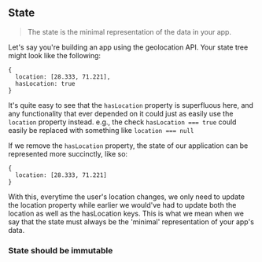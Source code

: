 State
-----

> The state is the minimal representation of the data in your app.

Let's say you're building an app using the geolocation API. Your state tree might look like the following:
```
{
  location: [28.333, 71.221],
  hasLocation: true
}
```
It's quite easy to see that the `hasLocation` property is superfluous here, and any functionality that ever depended on it could just as easily use the `location` property instead. e.g., the check `hasLocation === true` could easily be replaced with something like `location === null`

If we remove the `hasLocation` property, the state of our application can be represented more succinctly, like so:
```
{
  location: [28.333, 71.221]
}
```
With this, everytime the user's location changes, we only need to update the location property while earlier we would've had to update both the location as well as the hasLocation keys. This is what we mean when we say that the state must always be the 'minimal' representation of your app's data.

### State should be immutable
